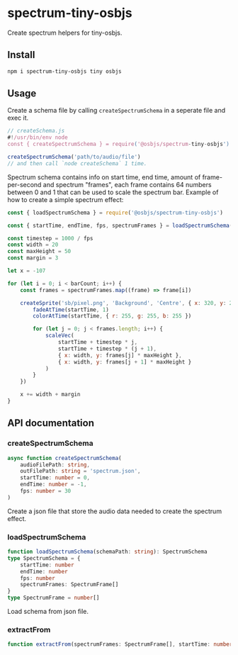 # spectrum-tiny-osbjs
Create spectrum helpers for tiny-osbjs.

## Install
```bash
npm i spectrum-tiny-osbjs tiny osbjs
```

## Usage
Create a schema file by calling `createSpectrumSchema` in a seperate file and exec it.
```js
// createSchema.js
#!/usr/bin/env node
const { createSpectrumSchema } = require('@osbjs/spectrum-tiny-osbjs')

createSpectrumSchema('path/to/audio/file')
// and then call `node createSchema` 1 time.
```

Spectrum schema contains info on start time, end time, amount of frame-per-second and spectrum "frames", each frame contains 64 numbers between 0 and 1 that can be used to scale the spectrum bar. Example of how to create a simple spectrum effect:
```js
const { loadSpectrumSchema } = require('@osbjs/spectrum-tiny-osbjs')

const { startTime, endTime, fps, spectrumFrames } = loadSpectrumSchema(schemaPath)

const timestep = 1000 / fps
const width = 20
const maxHeight = 50
const margin = 3

let x = -107

for (let i = 0; i < barCount; i++) {
	const frames = spectrumFrames.map((frame) => frame[i])

	createSprite('sb/pixel.png', 'Background', 'Centre', { x: 320, y: 240 }, () => {
		fadeAtTime(startTime, 1)
		colorAtTime(startTime, { r: 255, g: 255, b: 255 })

		for (let j = 0; j < frames.length; i++) {
			scaleVec(
				startTime + timestep * j,
				startTime + timestep * (j + 1),
				{ x: width, y: frames[j] * maxHeight },
				{ x: width, y: frames[j + 1] * maxHeight }
			)
		}
	})

	x += width + margin
}
```

## API documentation
### createSpectrumSchema
```ts
async function createSpectrumSchema(
	audioFilePath: string,
	outFilePath: string = 'spectrum.json',
	startTime: number = 0,
	endTime: number = -1,
	fps: number = 30
)
```
Create a json file that store the audio data needed to create the spectrum effect.

### loadSpectrumSchema
```ts
function loadSpectrumSchema(schemaPath: string): SpectrumSchema
type SpectrumSchema = {
	startTime: number
	endTime: number
	fps: number
	spectrumFrames: SpectrumFrame[]
}
type SpectrumFrame = number[]
```
Load schema from json file.

### extractFrom
```ts
function extractFrom(spectrumFrames: SpectrumFrame[], startTime: number, endTime: number, fps: number): SpectrumFrame[]
```
